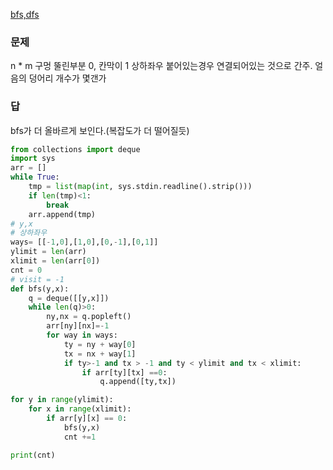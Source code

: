 [bfs,dfs](../bfs,dfs.md)
### 문제
n * m
구멍 뚤린부분 0, 칸막이 1
상하좌우 붙어있는경우 연결되어있는 것으로 간주.
얼음의 덩어리 개수가 몇갠가

### 답
bfs가 더 올바르게 보인다.(복잡도가 더 떨어질듯)
```python
from collections import deque
import sys
arr = []
while True:
    tmp = list(map(int, sys.stdin.readline().strip()))
    if len(tmp)<1:
        break
    arr.append(tmp)
# y,x
# 상하좌우
ways= [[-1,0],[1,0],[0,-1],[0,1]]
ylimit = len(arr)
xlimit = len(arr[0])
cnt = 0 
# visit = -1
def bfs(y,x):
    q = deque([[y,x]])
    while len(q)>0:
        ny,nx = q.popleft()
        arr[ny][nx]=-1
        for way in ways:
            ty = ny + way[0]
            tx = nx + way[1]
            if ty>-1 and tx > -1 and ty < ylimit and tx < xlimit:
                if arr[ty][tx] ==0:
                    q.append([ty,tx])

for y in range(ylimit):
    for x in range(xlimit):
        if arr[y][x] == 0:
            bfs(y,x)
            cnt +=1

print(cnt)
```
